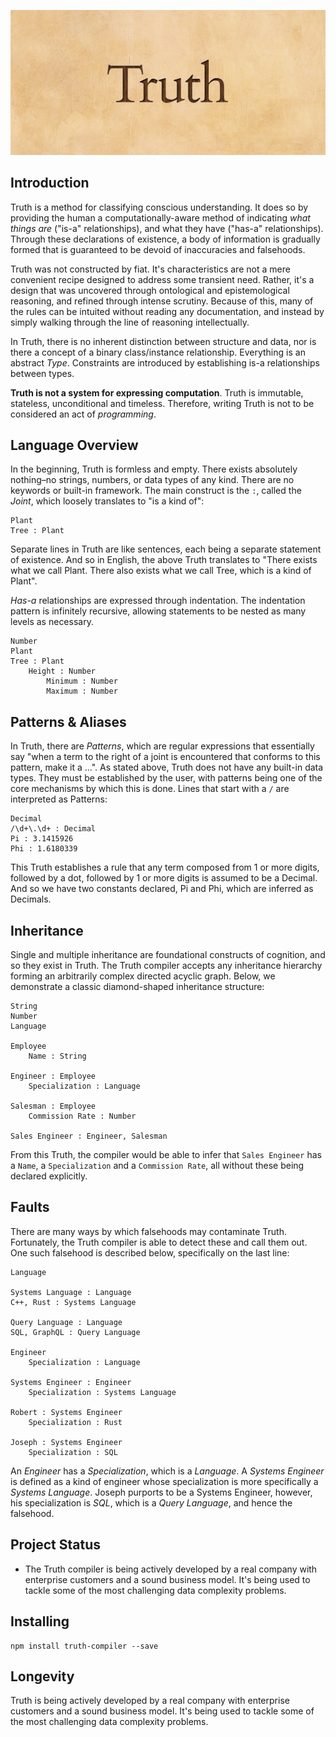 ![](./hero.jpg)

## Introduction

Truth is a method for classifying conscious understanding. It does so by providing the human a computationally-aware method of indicating _what things are_ ("is-a" relationships), and what they have ("has-a" relationships). Through these declarations of existence, a body of information is gradually formed that is guaranteed to be devoid of inaccuracies and falsehoods.

Truth was not constructed by fiat. It's characteristics are not a mere convenient recipe designed to address some transient need. Rather, it's a design that was uncovered through ontological and epistemological reasoning, and refined through intense scrutiny. Because of this, many of the rules can be intuited without reading any documentation, and instead by simply walking through the line of reasoning intellectually.

In Truth, there is no inherent distinction between structure and data, nor is there a concept of a binary class/instance relationship. Everything is an abstract *Type*. Constraints are introduced by establishing is-a relationships between types.

**Truth is not a system for expressing computation**. Truth is immutable, stateless, unconditional and timeless. Therefore, writing Truth is not to be considered an act of *programming*.

## Language Overview

In the beginning, Truth is formless and empty. There exists absolutely nothing–no strings, numbers, or data types of any kind. There are no keywords or built-in framework. The main construct is the `:`, called the *Joint*, which loosely translates to "is a kind of":

```
Plant
Tree : Plant
```

Separate lines in Truth are like sentences, each being a separate statement of existence. And so in English, the above Truth translates to "There exists what we call Plant. There also exists what we call Tree, which is a kind of Plant".

*Has-a* relationships are expressed through indentation. The indentation pattern is infinitely recursive, allowing statements to be nested as many levels as necessary.

```
Number
Plant
Tree : Plant
	Height : Number
		Minimum : Number
		Maximum : Number
```

## Patterns & Aliases

In Truth, there are *Patterns*, which are regular expressions that essentially say "when a term to the right of a joint is encountered that conforms to this pattern, make it a ...". As stated above, Truth does not have any built-in data types. They must be established by the user, with patterns being one of the core mechanisms by which this is done. Lines that start with a `/` are interpreted as Patterns:

```
Decimal
/\d+\.\d+ : Decimal
Pi : 3.1415926
Phi : 1.6180339
```

This Truth establishes a rule that any term composed from 1 or more digits, followed by a dot, followed by 1 or more digits is assumed to be a Decimal. And so we have two constants declared, Pi and Phi, which are inferred as Decimals.

## Inheritance

Single and multiple inheritance are foundational constructs of cognition, and so they exist in Truth. The Truth compiler accepts any inheritance hierarchy forming an arbitrarily complex directed acyclic graph. Below, we demonstrate a classic diamond-shaped inheritance structure:

```
String
Number
Language

Employee
	Name : String
	
Engineer : Employee
	Specialization : Language
	
Salesman : Employee
	Commission Rate : Number
	
Sales Engineer : Engineer, Salesman
```

From this Truth, the compiler would be able to infer that `Sales Engineer` has a `Name`, a `Specialization` and a `Commission Rate`, all without these being declared explicitly.

## Faults

There are many ways by which falsehoods may contaminate Truth. Fortunately, the Truth compiler is able to detect these and call them out. One such falsehood is described below, specifically on the last line:

```
Language

Systems Language : Language
C++, Rust : Systems Language

Query Language : Language
SQL, GraphQL : Query Language

Engineer
	Specialization : Language

Systems Engineer : Engineer
	Specialization : Systems Language

Robert : Systems Engineer
	Specialization : Rust

Joseph : Systems Engineer
	Specialization : SQL
```

An *Engineer* has a *Specialization*, which is a *Language*. A *Systems Engineer* is defined as a kind of engineer whose specialization is more specifically a *Systems Language*. Joseph purports to be a Systems Engineer, however, his specialization is *SQL*, which is a *Query Language*, and hence the falsehood.

## Project Status

- The Truth compiler is being actively developed by a real company with enterprise customers and a sound business model. It's being used to tackle some of the most challenging data complexity problems.

## Installing

```
npm install truth-compiler --save
```

## Longevity

Truth is being actively developed by a real company with enterprise customers and a sound business model. It's being used to tackle some of the most challenging data complexity problems.
